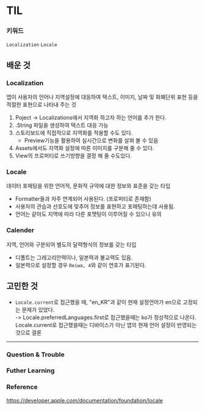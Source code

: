 # TIL

### 키워드
`Localization` `Locale`

## 배운 것

### Localization
앱이 사용자의 언어나 지역설정에 대응하여 텍스트, 이미지, 날짜 및 화폐단위 표현 등을 적절한 표현으로 나타내 주는 것

1. Poject -> Localizations에서 지역화 하고자 하는 언어를 추가 한다. 
2. .String 파일을 생성하여 텍스트 대응 가능
3. 스토리보드에 직접적으로 지역화를 적용할 수도 있다. 
   * Preview기능을 활용하여 실시간으로 변화를 살펴 볼 수 있음
4. Assets에서도 지역화 설정에 따른 이미지를 구분해 줄 수 있다.
5. View의 프로퍼티로 쓰기방향을 결정 해 줄 수도있다.

### Locale 
데이터 포매팅을 위한 언어적, 문화적 규약에 대한 정보와 표준을 갖는 타입

- Formatter들과 자주 연계되어 사용된다. (프로퍼티로 존재함)
- 사용자의 관습과 선호도에 맞추어 정보를 표현하고 포매팅하는데 사용됨.
- 언어는 같아도 지역에 따라 다른 포맷팅이 이루어질 수 있으니 유의 

### Calender
지역, 언어와 구분되어 별도의 달력형식의 정보를 갖는 타입

- 디폴트는 그레고리안력이나, 일본력과 불교력도 있음.
- 일본력으로 설정할 경우 `Reiwa, 4`와 같이 연호가 표기된다.

## 고민한 것

- `Locale.current`로 접근했을 때, "en_KR"과 같이 현재 설정언어가 en으로 고정되는 문제가 있었다.  
    -> Locale.preferredLanguages.first로 접근했을때는 ko가 정상적으로 나온다. Locale.current로 접근했을때는 디바이스가 아닌 앱의 현재 언어 설정이 반영되는 것으로 결론

---

### Question & Trouble

### Futher Learning

### Reference
https://developer.apple.com/documentation/foundation/locale